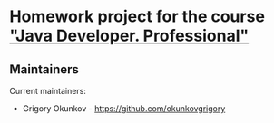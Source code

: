 # Homework project for the course ["Java Developer. Professional"](https://otus.ru/lessons/java-professional/?utm_source=github&utm_medium=free&utm_campaign=otus)


## Maintainers

Current maintainers:
- Grigory Okunkov - https://github.com/okunkovgrigory
